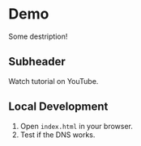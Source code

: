 # Demo

Some destription!

## Subheader

Watch tutorial on YouTube.

## Local Development

1. Open `index.html` in your browser.
2. Test if the DNS works.
